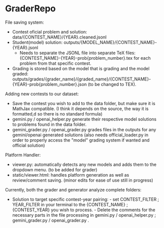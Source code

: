 # GraderRepo

File saving system: 
- Contest oficial problem and solution: data/{CONTEST_NAME}/{YEAR}.cleaned.jsonl
- Student(model) solution: outputs/{MODEL_NAME}/{CONTEST_NAME}-{YEAR}.jsonl
    - Needs to separate the JSONL file into separate TeX files:  {CONTEST_NAME}-{YEAR}-prob{problem_number}.tex for each problem from that specific contest.
- Grading is stored based on the model that is grading and the model graded: outputs/grades/{grader_name}/{graded_name}/{CONTEST_NAME}-{YEAR}-prob{problem_number}.json (to be changed to TEX).

Adding new contests to our dataset:
- Save the contest you wish to add to the data folder, but make sure it is MathJax compatible. (I think it depends on the source, the way it is formatted,d so there is no standard formula)
- gemini.py / openai_helper.py generate their respective model solutions to problems found in the data folder.
- gemini_grader.py / openai_grader.py grades files in the outputs for any gemini/openai generated solutions (also needs official_loader.py in order to properly access the "model" grading system if wanted and official solution)

Platform Handler:
- viewer.py: automatically detects any new models and adds them to the dropdown menu. (to be added for grader)
- static/viewer.html: handles platform generation as well as review/comment saving. (minor edits for ease of use still in progress)


Currently, both the grader and generator analyze complete folders: 
- Solution to target specific contest-year pairing:
      - set CONTEST_FILTER ; YEAR_FILTER in your terminal to the {CONTEST_NAME} ; {CONTEST_YEAR} you wish to process.
      - Delete the comments for the necessary parts in the file processing in gemini.py / openai_helper.py ; gemini_grader.py / openai_grader.py .
